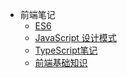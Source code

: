 <!--
 * @Description: In User Settings Edit
 * @Author: your name
 * @Date: 2019-07-31 20:55:21
 * @LastEditTime: 2019-10-01 17:18:22
 * @LastEditors: Please set LastEditors
 -->
- 前端笔记
    * [ES6](/ES6/)
    - [JavaScript 设计模式](/JsPattern/)
    - [TypeScript笔记](/TypeScript/)
    - [前端基础知识](/WebBase/)
